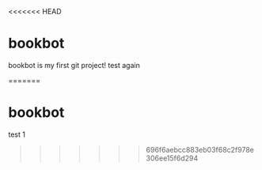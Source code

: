 <<<<<<< HEAD
# bookbot
bookbot is my first git project!
test again

=======
# bookbot
test
1
>>>>>>> 696f6aebcc883eb03f68c2f978e306ee15f6d294
